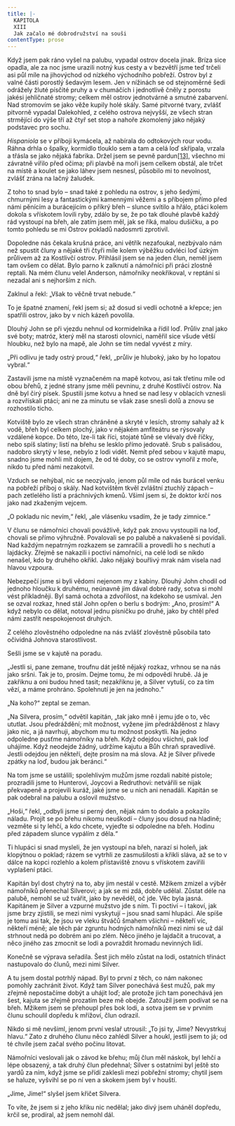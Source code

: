 ```yaml
---
title: |-
  KAPITOLA
  XIII
  Jak začalo mé dobrodružství na souši
contentType: prose
---
```


Když jsem pak ráno vyšel na palubu, vypadal ostrov docela jinak. Bríza sice opadla, ale za noc jsme urazili notný kus cesty a v bezvětří jsme teď trčeli asi půl míle na jihovýchod od nízkého východního pobřeží. Ostrov byl z valné části porostlý šedavým lesem. Jen v nížinách se od stejnoměrné šedi odrážely žluté písčité pruhy a v chumáčích i jednotlivě čněly z porostu jakési jehličnaté stromy; celkem měl ostrov jednotvárné a smutné zabarvení. Nad stromovím se jako věže kupily holé skály. Samé pitvorné tvary, zvlášť pitvorně vypadal Dalekohled, z celého ostrova nejvyšší, ze všech stran strmějící do výše tří až čtyř set stop a nahoře zkomolený jako nějaký podstavec pro sochu.

_Hispaniola_ se v příboji kymácela, až nabírala do odtokových rour vodu. Ráhna drhla o špalky, kormidlo tlouklo sem a tam a celá loď skřípala, vrzala a třásla se jako nějaká fabrika. Držel jsem se pevně pardun[\[13\]](./resources/undefined), všechno mi závratně vířilo před očima; při plavbě na moři jsem celkem obstál, ale trčet na místě a koulet se jako láhev jsem nesnesl, působilo mi to nevolnost, zvlášť zrána na lačný žaludek.

Z toho to snad bylo – snad také z pohledu na ostrov, s jeho šedými, chmurnými lesy a fantastickými kamennými věžemi a s příbojem přímo před námi pěnícím a burácejícím o příkrý břeh – slunce svítilo a hřálo, ptáci kolem dokola s vřískotem lovili ryby, zdálo by se, že po tak dlouhé plavbě každý rád vystoupí na břeh, ale zatím jsem měl, jak se říká, malou dušičku, a po tomto pohledu se mi Ostrov pokladů nadosmrti zprotivil.

Dopoledne nás čekala krušná práce, ani větřík nezafoukal, nezbývalo nám než spustit čluny a nějaké tři čtyři míle kolem výběžku odvléci loď úzkým průlivem až za Kostlivčí ostrov. Přihlásil jsem se na jeden člun, neměl jsem tam ovšem co dělat. Bylo parno k zalknutí a námořníci při práci zlostně reptali. Na mém člunu velel Anderson, námořníky neokřikoval, v reptání si nezadal ani s nejhorším z nich.

Zaklnul a řekl: „Však to věčně trvat nebude.“

To je špatné znamení, řekl jsem si; až dosud si vedli ochotně a křepce; jen spatřili ostrov, jako by v nich kázeň povolila.

Dlouhý John se při vjezdu nehnul od kormidelníka a řídil loď. Průliv znal jako své boty; matróz, který měl na starosti olovnici, naměřil sice všude větší hloubku, než bylo na mapě, ale John se tím nedal vyvést z míry.

„Při odlivu je tady ostrý proud,“ řekl, „průliv je hluboký, jako by ho lopatou vybral.“

Zastavili jsme na místě vyznačeném na mapě kotvou, asi tak třetinu míle od obou břehů, z jedné strany jsme měli pevninu, z druhé Kostlivčí ostrov. Na dně byl čirý písek. Spustili jsme kotvu a hned se nad lesy v oblacích vznesli a rozvřískali ptáci; ani ne za minutu se však zase snesli dolů a znovu se rozhostilo ticho.

Kotviště bylo ze všech stran chráněné a skryté v lesích, stromy sahaly až k vodě, břeh byl celkem plochý, jako v nějakém amfiteátru se rýsovaly vzdálené kopce. Do této, lze-li tak říci, stojaté tůně se vlévaly dvě říčky, nebo spíš slatiny; listí na břehu se lesklo přímo jedovatě. Srub s palisádou, nadobro skrytý v lese, nebylo z lodi vidět. Nemít před sebou v kajutě mapu, snadno jsme mohli mít dojem, že od té doby, co se ostrov vynořil z moře, nikdo tu před námi nezakotvil.

Vzduch se nehýbal, nic se neozývalo, jenom půl míle od nás burácel venku na pobřeží příboj o skály. Nad kotvištěm tkvěl zvláštní ztuchlý zápach – pach zetlelého listí a práchnivých kmenů. Všiml jsem si, že doktor krčí nos jako nad zkaženým vejcem.

„O pokladu nic nevím,“ řekl, „ale vlásenku vsadím, že je tady zimnice.“

V člunu se námořníci chovali povážlivě, když pak znovu vystoupili na loď, chovali se přímo výhružně. Povalovali se po palubě a nakvašeně si povídali. Nad každým nepatrným rozkazem se zamračili a provedli ho s nechutí a lajdácky. Zřejmě se nakazili i poctiví námořníci, na celé lodi se nikdo nenašel, kdo by druhého okřikl. Jako nějaký bouřlivý mrak nám visela nad hlavou vzpoura.

Nebezpečí jsme si byli vědomi nejenom my z kabiny. Dlouhý John chodil od jednoho hloučku k druhému, neúnavně jim dával dobré rady, sotva si mohl vést příkladněji. Byl samá ochota a zdvořilost, na kdekoho se usmíval. Jen se ozval rozkaz, hned stál John opřen o berlu s bodrým: „Ano, prosím!“ A když nebylo co dělat, notoval jednu písničku po druhé, jako by chtěl před námi zastřít nespokojenost druhých.

Z celého zlověstného odpoledne na nás zvlášť zlověstně působila tato očividná Johnova starostlivost.

Sešli jsme se v kajutě na poradu.

„Jestli si, pane zemane, troufnu dát ještě nějaký rozkaz, vrhnou se na nás jako sršni. Tak je to, prosím. Dejme tomu, že mi odpovědí hrubě. Já je zakřiknu a oni budou hned tasit; nezakřiknu je, a Silver vytuší, co za tím vězí, a máme prohráno. Spolehnutí je jen na jednoho.“

„Na koho?“ zeptal se zeman.

„Na Silvera, prosím,“ odvětil kapitán, „tak jako mně i jemu jde o to, věc ututlat. Jsou předráždění; mít možnost, vyžene jim předrážděnost z hlavy jako nic, a já navrhuji, abychom mu tu možnost poskytli. Na jedno odpoledne pusťme námořníky na břeh. Když odejdou všichni, pak loď uhájíme. Když neodejde žádný, udržíme kajutu a Bůh chraň spravedlivé. Jestli odejdou jen někteří, dejte prosím na má slova. Až je Silver přivede zpátky na loď, budou jak beránci.“

Na tom jsme se ustálili; spolehlivým mužům jsme rozdali nabité pistole; prozradili jsme to Hunterovi, Joycovi a Redruthovi: netvářili se nijak překvapeně a projevili kuráž, jaké jsme se u nich ani nenadáli. Kapitán se pak odebral na palubu a oslovil mužstvo.

„Hoši,“ řekl, „odbyli jsme si perný den, nějak nám to dodalo a pokazilo náladu. Projít se po břehu nikomu neuškodí – čluny jsou dosud na hladině; vezměte si ty lehčí, a kdo chcete, vyjeďte si odpoledne na břeh. Hodinu před západem slunce vypálím z děla.“

Ti hlupáci si snad mysleli, že jen vystoupí na břeh, narazí si holeň, jak klopýtnou o poklad; rázem se vytrhli ze zasmušilosti a křikli sláva, až se to v dálce na kopci rozlehlo a kolem přístaviště znovu s vřískotem zavířili vyplašení ptáci.

Kapitán byl dost chytrý na to, aby jim nestál v cestě. Mžikem zmizel a výběr námořníků přenechal Silverovi; a jak se mi zdá, dobře udělal. Zůstat déle na palubě, nemohl se už tvářit, jako by nevěděl, oč jde. Věc byla jasná. Kapitánem je Silver a vzpurné mužstvo jde s ním. Ti poctiví – i takoví, jak jsme brzy zjistili, se mezi nimi vyskytují – jsou snad samí hlupáci. Ale spíše je tomu asi tak, že jsou ve vleku štváčů šmahem všichni – někteří víc, někteří méně; ale těch pár zgruntu hodných námořníků mezi nimi se už dál strhnout nedá po dobrém ani po zlém. Něco jiného je lajdačit a trucovat, a něco jiného zas zmocnit se lodi a povraždit hromadu nevinných lidí.

Konečně se výprava seřadila. Šest jich mělo zůstat na lodi, ostatních třináct nastupovalo do člunů, mezi nimi Silver.

A tu jsem dostal potrhlý nápad. Byl to první z těch, co nám nakonec pomohly zachránit život. Když tam Silver ponechává šest mužů, pak my zřejmě nepostačíme dobýt a uhájit loď; ale protože jich tam ponechává jen šest, kajuta se zřejmě prozatím beze mě obejde. Zatoužil jsem podívat se na břeh. Mžikem jsem se přehoupl přes bok lodi, a sotva jsem se v prvním člunu schoulil dopředu k mřížoví, člun odrazil.

Nikdo si mě nevšiml, jenom první veslař utrousil: „To jsi ty, Jime? Nevystrkuj hlavu.“ Zato z druhého člunu něco zahlédl Silver a houkl, jestli jsem to já; od té chvíle jsem začal svého počinu litovat.

Námořníci veslovali jak o závod ke břehu; můj člun měl náskok, byl lehčí a lépe obsazený, a tak druhý člun předehnal; Silver s ostatními byl ještě sto yardů za ním, když jsme se přídí zaklesli mezi pobřežní stromy; chytil jsem se haluze, vyšvihl se po ní ven a skokem jsem byl v houští.

„Jime, Jime!“ slyšel jsem křičet Silvera.

To víte, že jsem si z jeho křiku nic nedělal; jako divý jsem uháněl dopředu, krčil se, prodíral, až jsem nemohl dál.
